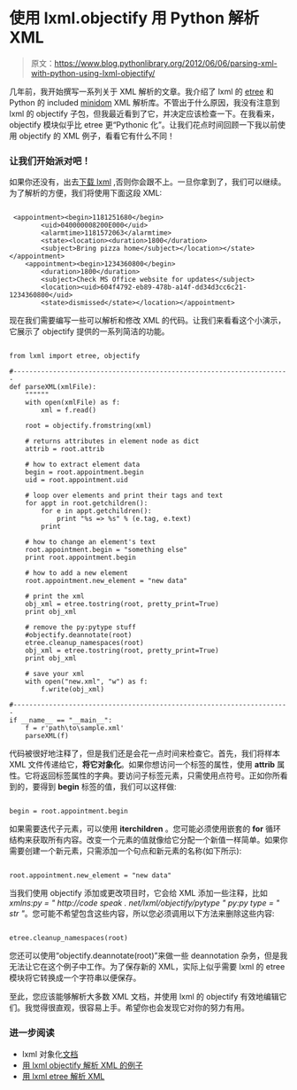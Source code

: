 # 使用 lxml.objectify 用 Python 解析 XML

> 原文：<https://www.blog.pythonlibrary.org/2012/06/06/parsing-xml-with-python-using-lxml-objectify/>

几年前，我开始撰写一系列关于 XML 解析的文章。我介绍了 lxml 的 [etree](https://www.blog.pythonlibrary.org/2010/11/20/python-parsing-xml-with-lxml/) 和 Python 的 included [minidom](https://www.blog.pythonlibrary.org/2010/11/12/python-parsing-xml-with-minidom/ "Python: Parsing XML with minidom") XML 解析库。不管出于什么原因，我没有注意到 lxml 的 objectify 子包，但我最近看到了它，并决定应该检查一下。在我看来，objectify 模块似乎比 etree 更“Pythonic 化”。让我们花点时间回顾一下我以前使用 objectify 的 XML 例子，看看它有什么不同！

### 让我们开始派对吧！

如果你还没有，出去[下载 lxml](http://lxml.de/installation.html) ,否则你会跟不上。一旦你拿到了，我们可以继续。为了解析的方便，我们将使用下面这段 XML:

```

 <appointment><begin>1181251680</begin>
        <uid>040000008200E000</uid>
        <alarmtime>1181572063</alarmtime>
        <state><location><duration>1800</duration>
        <subject>Bring pizza home</subject></location></state></appointment> 
    <appointment><begin>1234360800</begin>
        <duration>1800</duration>
        <subject>Check MS Office website for updates</subject>
        <location><uid>604f4792-eb89-478b-a14f-dd34d3cc6c21-1234360800</uid>
        <state>dismissed</state></location></appointment> 

```

现在我们需要编写一些可以解析和修改 XML 的代码。让我们来看看这个小演示，它展示了 objectify 提供的一系列简洁的功能。

```

from lxml import etree, objectify

#----------------------------------------------------------------------
def parseXML(xmlFile):
    """"""
    with open(xmlFile) as f:
        xml = f.read()

    root = objectify.fromstring(xml)

    # returns attributes in element node as dict
    attrib = root.attrib

    # how to extract element data
    begin = root.appointment.begin
    uid = root.appointment.uid

    # loop over elements and print their tags and text
    for appt in root.getchildren():
        for e in appt.getchildren():
            print "%s => %s" % (e.tag, e.text)
        print

    # how to change an element's text
    root.appointment.begin = "something else"
    print root.appointment.begin

    # how to add a new element
    root.appointment.new_element = "new data"

    # print the xml
    obj_xml = etree.tostring(root, pretty_print=True)
    print obj_xml

    # remove the py:pytype stuff
    #objectify.deannotate(root)
    etree.cleanup_namespaces(root)
    obj_xml = etree.tostring(root, pretty_print=True)
    print obj_xml

    # save your xml
    with open("new.xml", "w") as f:
        f.write(obj_xml)

#----------------------------------------------------------------------
if __name__ == "__main__":
    f = r'path\to\sample.xml'
    parseXML(f)

```

代码被很好地注释了，但是我们还是会花一点时间来检查它。首先，我们将样本 XML 文件传递给它，**将它对象化**。如果你想访问一个标签的属性，使用 **attrib** 属性。它将返回标签属性的字典。要访问子标签元素，只需使用点符号。正如你所看到的，要得到 **begin** 标签的值，我们可以这样做:

```

begin = root.appointment.begin

```

如果需要迭代子元素，可以使用 **iterchildren** 。您可能必须使用嵌套的 **for** 循环结构来获取所有内容。改变一个元素的值就像给它分配一个新值一样简单。如果你需要创建一个新元素，只需添加一个句点和新元素的名称(如下所示):

```

root.appointment.new_element = "new data"

```

当我们使用 objectify 添加或更改项目时，它会给 XML 添加一些注释，比如*xmlns:py = " http://code speak . net/lxml/objectify/pytype " py:py type = " str "*。您可能不希望包含这些内容，所以您必须调用以下方法来删除这些内容:

```

etree.cleanup_namespaces(root)

```

您还可以使用“objectify.deannotate(root)”来做一些 deannotation 杂务，但是我无法让它在这个例子中工作。为了保存新的 XML，实际上似乎需要 lxml 的 etree 模块将它转换成一个字符串以便保存。

至此，您应该能够解析大多数 XML 文档，并使用 lxml 的 objectify 有效地编辑它们。我觉得很直观，很容易上手。希望你也会发现它对你的努力有用。

### 进一步阅读

*   lxml 对象化[文档](http://lxml.de/objectify.html)
*   [用 lxml objectify 解析 XML 的例子](http://www.saltycrane.com/blog/2011/07/example-parsing-xml-lxml-objectify/)
*   [用 lxml etree 解析 XML](https://www.blog.pythonlibrary.org/2010/11/20/python-parsing-xml-with-lxml/)